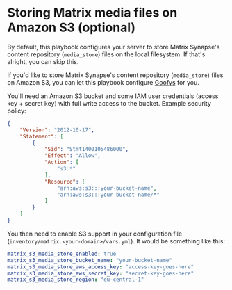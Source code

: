 # Storing Matrix media files on Amazon S3 (optional)

By default, this playbook configures your server to store Matrix Synapse's content repository (`media_store`) files on the local filesystem.
If that's alright, you can skip this.

If you'd like to store Matrix Synapse's content repository (`media_store`) files on Amazon S3,
you can let this playbook configure [Goofys](https://github.com/kahing/goofys) for you.

You'll need an Amazon S3 bucket and some IAM user credentials (access key + secret key) with full write access to the bucket. Example security policy:

```json
{
	"Version": "2012-10-17",
	"Statement": [
		{
			"Sid": "Stmt1400105486000",
			"Effect": "Allow",
			"Action": [
				"s3:*"
			],
			"Resource": [
				"arn:aws:s3:::your-bucket-name",
				"arn:aws:s3:::your-bucket-name/*"
			]
		}
	]
}
```

You then need to enable S3 support in your configuration file (`inventory/matrix.<your-domain>/vars.yml`).
It would be something like this:

```yaml
matrix_s3_media_store_enabled: true
matrix_s3_media_store_bucket_name: "your-bucket-name"
matrix_s3_media_store_aws_access_key: "access-key-goes-here"
matrix_s3_media_store_aws_secret_key: "secret-key-goes-here"
matrix_s3_media_store_region: "eu-central-1"
```